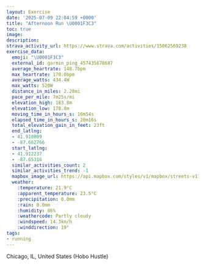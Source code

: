 ```yaml
---
layout: Exercise
date: '2025-07-09 22:04:59 +0000'
title: "Afternoon Run \U0001F3C3"
toc: true
image:
description:
strava_activity_url: https://www.strava.com/activities/15062569238
exercise_data:
  emoji: "\U0001F3C3"
  external_id: garmin_ping_457435678687
  average_heartrate: 148.7bpm
  max_heartrate: 170.0bpm
  average_watts: 434.4W
  max_watts: 520W
  distance_in_miles: 2.28mi
  pace_per_mile: 7m25s/mi
  elevation_high: 183.8m
  elevation_low: 178.8m
  moving_time_in_hours_s: 16m54s
  elapsed_time_in_hours_s: 20m16s
  total_elevation_gain_in_feet: 23ft
  end_latlng:
  - 41.910809
  - -87.662766
  start_latlng:
  - 41.912237
  - -87.65316
  similar_activities_count: 2
  similar_activities_trend: -1
  mapbox_image_url: https://api.mapbox.com/styles/v1/mapbox/streets-v11/static/path-5+787af2-1.0(%7Dux~Fj%7D~uO%3FrAJt%40N~BCnBCXEnBAbCFhDCxAB%60ACpB%3FbCCVF%5EB%7C%40A%60B%40tACdBDpDC%5C%3FzBEf%40JLCNE~%40B~%40%3FBKDJLBPAv%40FdC%40~DH~AC%7CBFhBAr%40%40j%40Ax%40D~BAzAHxBAR%3Fv%40Ct%40HjBGnA%3FbCDx%40AZDrAGvADvBHnCEv%40B%60AHbCKj%40ONG%40a%40USLw%40IW%3FE%40UNMB%7B%40%40GAiBy%40Am%40D_A%3FiAIs%40GqEH%7BA%3Fq%40Cg%40GgF%3FeECQDqAE%5D%3FqBMmC%40wABi%40CkHBCJCT%40vBGX%40f%40Ch%40%3F%7CA%5BFeAAqEIwB),pin-s-s+e5b22e(-87.65414,41.91087),pin-s-f+89ae00(-87.66572999999997,41.910770000000014)/auto/800x800?access_token=pk.eyJ1Ijoiam9zaGJlY2ttYW4iLCJhIjoiY205eWR2aDd1MWZ6djJrbXc4a3M0bWZleiJ9.XiG9OWkNcZk2QzjJbxLB4A
  weather:
    :temperature: 21.9°C
    :apparent_temperature: 23.5°C
    :precipitation: 0.0mm
    :rain: 0.0mm
    :humidity: 86%
    :weathercode: Partly cloudy
    :windspeed: 14.3km/h
    :winddirection: 19°
tags:
- running
---
```

Chicago, IL, United States (Hobo Hustle)
